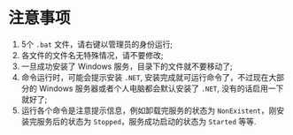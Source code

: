 # 注意事项

1. 5个 `.bat` 文件，请右键以管理员的身份运行;
2. 各文件的文件名无特殊情况，请不要修改;
3. 一旦成功安装了 Windows 服务，目录下的文件就不要移动了;
4. 命令运行时，可能会提示安装 `.NET`, 安装完成就可运行命令了，不过现在大部分的 Windows 服务器或者个人电脑都会默认安装了 `.NET`, 没有的话启用一下就好了;
5. 运行各个命令是注意提示信息，例如卸载完服务的状态为 `NonExistent`，刚安装完服务后的状态为 `Stopped`，服务成功启动的状态为 `Started` 等等.
